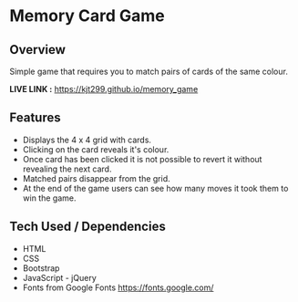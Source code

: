 # Memory Card Game

## Overview 

Simple game that requires you to match pairs of cards of the same colour. 

**LIVE LINK :** https://kjt299.github.io/memory_game

## Features

* Displays the 4 x 4 grid with cards.
* Clicking on the card reveals it's colour.
* Once card has been clicked it is not possible to revert it without revealing the next card.
* Matched pairs disappear from the grid.
* At the end of the game users can see how many moves it took them to win the game.

## Tech Used / Dependencies

* HTML
* CSS
* Bootstrap
* JavaScript - jQuery
* Fonts from Google Fonts https://fonts.google.com/

